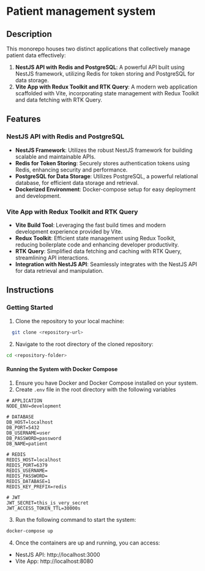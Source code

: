 # Patient management system

## Description

This monorepo houses two distinct applications that collectively manage patient data effectively:

1. **NestJS API with Redis and PostgreSQL**: A powerful API built using NestJS framework, utilizing Redis for token storing and PostgreSQL for data storage.
2. **Vite App with Redux Toolkit and RTK Query**: A modern web application scaffolded with Vite, incorporating state management with Redux Toolkit and data fetching with RTK Query.

## Features

### NestJS API with Redis and PostgreSQL

- **NestJS Framework**: Utilizes the robust NestJS framework for building scalable and maintainable APIs.
- **Redis for Token Storing**: Securely stores authentication tokens using Redis, enhancing security and performance.
- **PostgreSQL for Data Storage**: Utilizes PostgreSQL, a powerful relational database, for efficient data storage and retrieval.
- **Dockerized Environment**: Docker-compose setup for easy deployment and development.

### Vite App with Redux Toolkit and RTK Query

- **Vite Build Tool**: Leveraging the fast build times and modern development experience provided by Vite.
- **Redux Toolkit**: Efficient state management using Redux Toolkit, reducing boilerplate code and enhancing developer productivity.
- **RTK Query**: Simplified data fetching and caching with RTK Query, streamlining API interactions.
- **Integration with NestJS API**: Seamlessly integrates with the NestJS API for data retrieval and manipulation.

## Instructions

### Getting Started

1. Clone the repository to your local machine:

```bash
  git clone <repository-url>
```

2. Navigate to the root directory of the cloned repository:

```bash
cd <repository-folder>
```

#### Running the System with Docker Compose

1. Ensure you have Docker and Docker Compose installed on your system.
2. Create `.env` file in the root directory with the following variables

```env
# APPLICATION
NODE_ENV=development

# DATABASE
DB_HOST=localhost
DB_PORT=5432
DB_USERNAME=user
DB_PASSWORD=password
DB_NAME=patient

# REDIS
REDIS_HOST=localhost
REDIS_PORT=6379
REDIS_USERNAME=
REDIS_PASSWORD=
REDIS_DATABASE=1
REDIS_KEY_PREFIX=redis

# JWT
JWT_SECRET=this_is_very_secret
JWT_ACCESS_TOKEN_TTL=30000s
```

3. Run the following command to start the system:

```bash
docker-compose up
```

4. Once the containers are up and running, you can access:

- NestJS API: http://localhost:3000
- Vite App: http://localhost:8080
